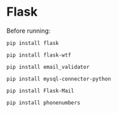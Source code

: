 # Flask
Before running:

    pip install flask
    
    pip install flask-wtf
    
    pip install email_validator

    pip install mysql-connector-python

    pip install Flask-Mail

    pip install phonenumbers




